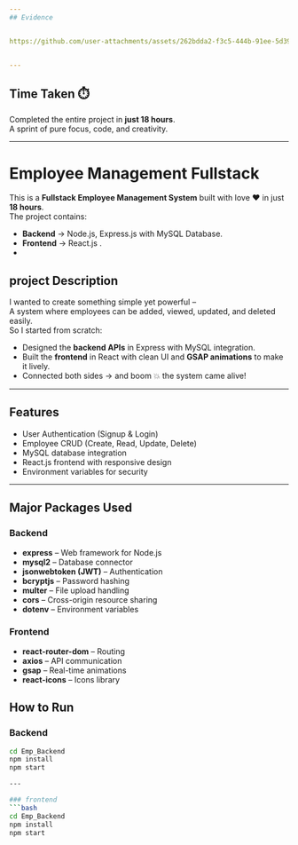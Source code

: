 ```yaml
---
## Evidence


https://github.com/user-attachments/assets/262bdda2-f3c5-444b-91ee-5d3962dca727


---
```



## Time Taken ⏱️
Completed the entire project in **just 18 hours**.  
A sprint of pure focus, code, and creativity.  

---
# Employee Management Fullstack

This is a **Fullstack Employee Management System** built with love ❤️ in just **18 hours**.  
The project contains:

- **Backend** → Node.js, Express.js with MySQL Database.  
- **Frontend** → React.js .
- 
## project Description

I wanted to create something simple yet powerful –  
A system where employees can be added, viewed, updated, and deleted easily.  
So I started from scratch:

- Designed the **backend APIs** in Express with MySQL integration.  
- Built the **frontend** in React with clean UI and **GSAP animations** to make it lively.  
- Connected both sides → and boom 💥 the system came alive!  

---
## Features

- User Authentication (Signup & Login)
- Employee CRUD (Create, Read, Update, Delete)
- MySQL database integration
- React.js frontend with responsive design
- Environment variables for security

---

## Major Packages Used

### Backend
- **express** – Web framework for Node.js  
- **mysql2** – Database connector  
- **jsonwebtoken (JWT)** – Authentication  
- **bcryptjs** – Password hashing  
- **multer** – File upload handling  
- **cors** – Cross-origin resource sharing  
- **dotenv** – Environment variables  

### Frontend
- **react-router-dom** – Routing  
- **axios** – API communication  
- **gsap** – Real-time animations  
- **react-icons** – Icons library  

## How to Run

### Backend
```bash
cd Emp_Backend
npm install
npm start

---

### frontend
```bash
cd Emp_Backend
npm install
npm start
